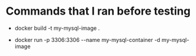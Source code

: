 # Commands that I ran before testing

- docker build -t my-mysql-image .

- docker run -p 3306:3306 --name my-mysql-container -d my-mysql-image